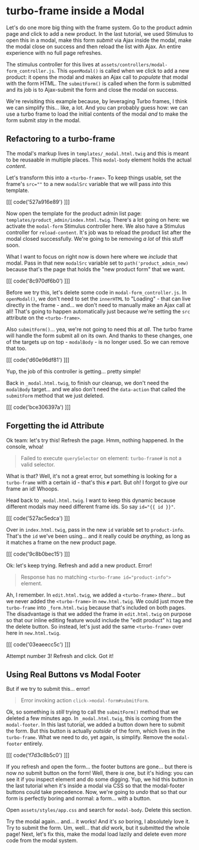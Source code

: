 # turbo-frame inside a Modal

Let's do one more big thing with the frame system. Go to the product admin page and
click to add a new product. In the last tutorial, we used Stimulus to open this in
a modal, make this form *submit* via Ajax inside the modal, make the modal close
on success and then reload the list with Ajax. An entire experience with no
full page refreshes.

The stimulus controller for this lives at
`assets/controllers/modal-form_controller.js`. This `openModal()` is called when
we click to add a new product: it opens the modal and makes an Ajax call to
*populate* that modal with the form HTML. The `submitForm()` is called when the
form is submitted and its job is to Ajax-submit the form and close the modal
on success.

We're revisiting this example because, by leveraging Turbo frames, I think we can
simplify this... like, a lot. And you can probably guess how: we can use a turbo
frame to load the initial contents of the modal *and* to make the form submit
*stay* in the modal.

## Refactoring to a turbo-frame

The modal's markup lives in `templates/_modal.html.twig` and this is meant to
be reusaable in multiple places. This `modal-body` element holds the actual
*content*.

Let's transform this into a `<turbo-frame>`. To keep things usable, set the frame's
`src=""` to a new `modalSrc` variable that we will pass *into* this template.

[[[ code('527a916e89') ]]]

Now open the template for the product admin list page:
`templates/product_admin/index.html.twig`. There's a lot going on here: we activate
the `modal-form` Stimulus controller here. We also have a Stimulus controller for
`reload-content`. It's job was to reload the product list after the modal
closed successfully. We're going to be removing *a lot* of this stuff soon.

What I want to focus on right now is down here where we *include* that modal.
Pass in that new `modalSrc` variable set to `path('product_admin_new)`
because that's the page that holds the "new product form" that we want.

[[[ code('8c970df6b0') ]]]

Before we try this, let's delete some code in `modal-form_controller.js`. In
`openModal()`, we don't need to set the `innerHTML` to "Loading" - that can live
directly in the frame - and... we don't need to manually make an Ajax call at all!
That's going to happen automatically just because we're setting the `src` attribute
on the `<turbo-frame>`.

Also `submitForm()`... yea, we're not going to need this at *all*. The turbo frame
will handle the form submit all on its own. And thanks to these changes, one of the
targets up on top - `modalBody` - is no longer used. So we can remove that too.

[[[ code('d60e96df81') ]]]

Yup, the job of this controller is getting... pretty simple!

Back in `_modal.html.twig`, to finish our cleanup, we don't need the `modalBody`
target... and we also don't need the `data-action` that called the `submitForm`
method that we just deleted.

[[[ code('bce306397a') ]]]

## Forgetting the id Attribute

Ok team: let's try this! Refresh the page. Hmm, nothing happened. In the console,
whoa!

> Failed to execute `querySelector` on element: `turbo-frame#` is not a valid
> selector.

What is that? Well, it's not a great error, but something is looking for a
`turbo-frame` with a certain id - that's this `#` part. But oh! I forgot to give
our frame an id! Whoops.

Head back to `_modal.html.twig`. I want to keep this dynamic because different
modals may need different frame ids. So say `id="{{ id }}"`.

[[[ code('527ac5edca') ]]]

Over in `index.html.twig`, pass in the new `id` variable set to `product-info`.
That's the `id` we've been using... and it really could be *anything*, as long
as it matches a frame on the new product page.

[[[ code('9c8b0bec15') ]]]

Ok: let's keep trying. Refresh and add a new product. Error!

> Response has no matching `<turbo-frame id="product-info">` element.

Ah, I remember. In `edit.html.twig`, we added a `<turbo-frame>` *there*... but
we never added the `<turbo-frame>` in `new.html.twig`. We could just move the
`turbo-frame` into `_form.html.twig` because that's included on both pages. The
disadvantage is that we added the frame in `edit.html.twig` on purpose so that our
inline editing feature would include the "edit product" `h1` tag and the delete
button. So instead, let's just add the same `<turbo-frame>` over here in
`new.html.twig`.

[[[ code('03eaeecc5c') ]]]

Attempt number 3! Refresh and click. Got it!

## Using Real Buttons vs Modal Footer

But if we try to submit this... error!

> Error invoking action `click->modal-form#submitForm`.

Ok, so something is *still* trying to call the `submitForm()` method that we
deleted a few minutes ago. In `_modal.html.twig`, this is coming from the
`modal-footer`. In this last tutorial, we added a button down here to submit
the form. But this button is actually *outside* of the form, which lives in
the `turbo-frame`. What we need to do, yet again, is simplify. Remove the
`modal-footer` entirely.

[[[ code('f7d3c8b5c0') ]]]

If you refresh and open the form... the footer buttons are gone... but there is now
*no* submit button on the form! Well, there *is* one, but it's hiding: you can
see it if you inspect element and do some digging. Yup, we hid this button in
the last tutorial when it's inside a modal via CSS so that the modal-footer buttons
could take precedence. Now, we're going to *undo* that so that our form is perfectly
boring and normal: a form... with a button.

Open `assets/styles/app.css` and search for `modal-body`. Delete this section.

Try the modal again... and... it works! And it's *so* boring, I absolutely
love it. Try to submit the form. Um, well... that *did* work, but it submitted
the whole page! Next, let's fix this, make the modal load lazily and delete even
*more* code from the modal system.
